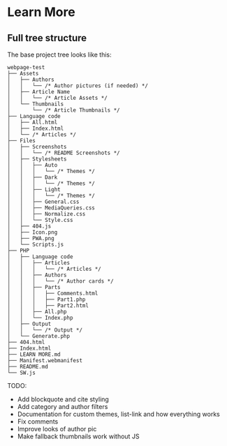 # Learn More
## Full tree structure
The base project tree looks like this:

```
webpage-test
├── Assets
│   ├── Authors
│   │   └── /* Author pictures (if needed) */
│   ├── Article Name
│   │   └── /* Article Assets */
│   └── Thumbnails
│       └── /* Article Thumbnails */
├── Language code
│   ├── All.html
│   ├── Index.html
│   └── /* Articles */
├── Files
│   ├── Screenshots
│   │   └── /* README Screenshots */
│   ├── Stylesheets
│   │   ├── Auto
│   │   │   └── /* Themes */
│   │   ├── Dark
│   │   │   └── /* Themes */
│   │   ├── Light
│   │   │   └── /* Themes */
│   │   ├── General.css
│   │   ├── MediaQueries.css
│   │   ├── Normalize.css
│   │   └── Style.css
│   ├── 404.js
│   ├── Icon.png
│   ├── PWA.png
│   └── Scripts.js
├── PHP
│   ├── Language code
│   │   ├── Articles
│   │   │   └── /* Articles */
│   │   ├── Authors
│   │   │   └── /* Author cards */
│   │   ├── Parts
│   │   │   ├── Comments.html
│   │   │   ├── Part1.php
│   │   │   ├── Part2.html
│   │   ├── All.php
│   │   └── Index.php
│   ├── Output
│   │   └── /* Output */
│   └── Generate.php
├── 404.html
├── Index.html
├── LEARN MORE.md
├── Manifest.webmanifest
├── README.md
└── SW.js
```

TODO:
- Add blockquote and cite styling
- Add category and author filters
- Documentation for custom themes, list-link and how everything works
- Fix comments
- Improve looks of author pic
- Make fallback thumbnails work without JS